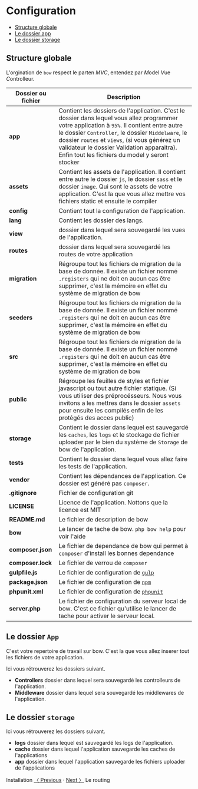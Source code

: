 # Configuration

- [Structure globale](#structure-globale)
- [Le dossier app](#le-dossier-app)
- [Le dossier storage](#le-dossier-storage)

## Structure globale

L'orgination de `bow` respect le parten *MVC*, entendez par *M*odel *V*ue *C*ontrolleur.

| Dossier ou fichier | Description |
|---------|-------------|
| __app__ | Contient les dossiers de l'application. C'est le dossier dans lequel vous allez programmer votre application à `95%`. Il contient entre autre le dossier `Controller`, le dossier `Middelware`, le dossier `routes` et `views`, (si vous générez un validateur le dossier Validation apparaitra). Enfin tout les fichiers du model y seront stocker |
| __assets__ | Contient les assets de l'application. Il contient entre autre le dossier `js`, le dossier `sass` et le dossier `image`. Qui sont le assets de votre application. C'est la que vous allez mettre vos fichiers static et ensuite le compiler |
| __config__ | Contient tout la configuration de l'application. |
| __lang__ | Contient les dossier des langs.|
| __view__ | dossier dans lequel sera souvegardé les vues de l'application.|
| __routes__ | dossier dans lequel sera souvegardé les routes de votre application|
| __migration__ | Régroupe tout les fichiers de migration de la base de donnée. Il existe un fichier nommé `.registers` qui ne doit en aucun cas être supprimer, c'est la mémoire en effet du système de migration de bow|
| __seeders__ | Régroupe tout les fichiers de migration de la base de donnée. Il existe un fichier nommé `.registers` qui ne doit en aucun cas être supprimer, c'est la mémoire en effet du système de migration de bow|
| __src__ | Régroupe tout les fichiers de migration de la base de donnée. Il existe un fichier nommé `.registers` qui ne doit en aucun cas être supprimer, c'est la mémoire en effet du système de migration de bow|
| __public__ | Régroupe les feuilles de styles et fichier javascript ou tout autre fichier statique. (Si vous utiliser des préprocésseurs. Nous vous invitons a les mettres dans le dossier `assets` pour ensuite les compilés enfin de les protégés des acces public) |
| __storage__ | Contient le dossier dans lequel est sauvegardé les `caches`, les `logs` et le stockage de fichier uploader par le bien du système de `Storage` de bow de l'application.|
| __tests__ | Contient le dossier dans lequel vous allez faire les tests de l'application.|
| __vendor__ | Contient les dépendances de l'application. Ce dossier est généré pas `composer`. |
| __.gitignore__ | Fichier de configuration  git |
| __LICENSE__ | Licence de l'application. Nottons que la licence est MIT |
| __README.md__ | Le fichier de description de bow |
| __bow__ | Le lancer de tache de bow. `php bow help` pour voir l'aide |
| __composer.json__ | Le fichier de dependance de bow qui permet à `composer` d'install les bonnes dependance |
| __composer.lock__ | Le fichier de verrou de `composer` |
| __gulpfile.js__ | Le fichier de configuration de [`gulp`](https://npm.org/packages/gulp) |
| __package.json__ | Le fichier de configuration de [`npm`](https://npm.org) |
| __phpunit.xml__ | Le fichier de configuration de [`phpunit`](https://github.com/phpunit/phpunit) |
| __server.php__ | Le fichier de configuration du serveur local de bow. C'est ce fichier qu'utilise le lancer de tache pour activer le serveur local. |

## Le dossier `App`

C'est votre repertoire de travail sur bow. C'est la que vous allez inserer tout les fichiers de
votre application. 

Ici vous rétrouverez les dossiers suivant.

- __Controllers__ dossier dans lequel sera souvegardé les controlleurs de l'application.
- __Middleware__ dossier dans lequel sera souvegardé les middlewares de l'application.

## Le dossier `storage`

Ici vous rétrouverez les dossiers suivant.

- __logs__ dossier dans lequel est sauvegardé les logs de l'application.
- __cache__ dossier dans lequel l'application sauvegarde les caches de l'applications
- __app__ dossier dans lequel l'application sauvegarde les fichiers uploader de l'applications

Installation [〈 Previous](http://papac.github.io/docs/routing.html "installation") &middot; [Next 〉](http://papac.github.io/docs/routing.html "Le routing") Le routing
